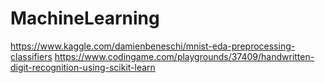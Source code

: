 # MachineLearning
https://www.kaggle.com/damienbeneschi/mnist-eda-preprocessing-classifiers
https://www.codingame.com/playgrounds/37409/handwritten-digit-recognition-using-scikit-learn
